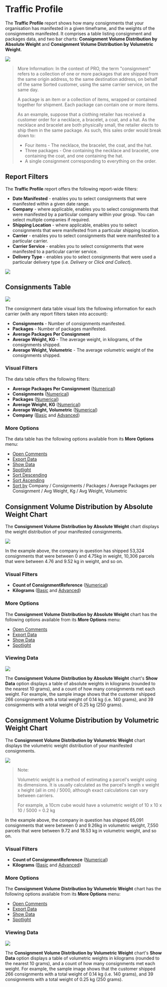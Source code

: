 # Traffic Profile

The **Traffic Profile** report shows how many consignments that your organisation has manifested in a given timeframe, and the weights of the consignments manifested. It comprises a table listing consignment and packages data, and two bar charts: **Consignment Volume Distribution by Absolute Weight** and **Consignment Volume Distribution by Volumetric Weight**.

<a href="../images/reports/traffic-profile.png" target="_blank">
    <img src="../images/reports/traffic-profile.png"/>
</a>

> <span class="note-header">More Information:</span>
> In the context of PRO, the term "consignment" refers to a collection of one or more packages that are shipped from the same origin address, to the same destination address, on behalf of the same Sorted customer, using the same carrier service, on the same day.
>
> A package is an item or a collection of items, wrapped or contained together for shipment. Each package can contain one or more items.
>
> As an example, suppose that a clothing retailer has received a customer order for a necklace, a bracelet, a coat, and a hat. As the necklace and bracelet are both physically small, the retailer elects to ship them in the same package. As such, this sales order would break down to:
>
> * Four items - The necklace, the bracelet, the coat, and the hat.
> * Three packages - One containing the necklace and bracelet, one containing the coat, and one containing the hat.
> * A single consignment corresponding to everything on the order.

## Report Filters

The **Traffic Profile** report offers the following report-wide filters:

* **Date Manifested** - enables you to select consignments that were manifested within a given date range.
* **Company** - where applicable, enables you to select consignments that were manifested by a particular company within your group. You can select multiple companies if required.
* **Shipping Location** - where applicable, enables you to select consignments that were manifested from a particular shipping location.
* **Carrier** - enables you to select consignments that were manifested to a particular carrier.
* **Carrier Service** - enables you to select consignments that were manifested to a particular carrier service.
* **Delivery Type** - enables you to select consignments that were used a particular delivery type (i.e. *Delivery* or *Click and Collect*).

<a href="../images/reports/traffic-profile-left-filter.png" target="_blank">
    <img src="../images/reports/traffic-profile-left-filter.png"/>
</a>

## Consignments Table

<a href="../images/reports/traffic-profile-table.png" target="_blank">
    <img src="../images/reports/traffic-profile-table.png"/>
</a>

The consignment data table visual lists the following information for each carrier (with any report filters taken into account):

* **Consignments** - Number of consignments manifested.
* **Packages** - Number of packages manifested.
* **Average Packages Per Consignment**
* **Average Weight, KG** - The average weight, in kilograms, of the consignments shipped.
* **Average Weight, Volumetric** - The average volumetric weight of the consignments shipped.

### Visual Filters

The data table offers the following filters:

* **Average Packages Per Consignment** ([Numerical](/reports/reports.html#using-numerical-filters))
* **Consignments** ([Numerical](/reports/reports.html#using-numerical-filters))
* **Packages** ([Numerical](/reports/reports.html#using-numerical-filters))
* **Average Weight, KG** ([Numerical](/reports/reports.html#using-numerical-filters))
* **Average Weight, Volumetric** ([Numerical](/reports/reports.html#using-numerical-filters))
* **Company** ([Basic](/reports/reports.html#using-basic-filters) and [Advanced](/reports/reports.html#using-advanced-filters))

### More Options

The data table has the following options available from its **More Options** menu:

* [Open Comments](/reports/reports.html#open-comments)
* [Export Data](/reports/reports.html#export-data)
* [Show Data](/reports/reports.html#show-data)
* [Spotlight](/reports/reports.html#spotlight)
* [Sort Descending](/reports/reports.html#sort-descending--ascending--sort-by)
* [Sort Ascending](/reports/reports.html#sort-descending--ascending--sort-by)
* [Sort by](/reports/reports.html#sort-descending--ascending--sort-by) Company / Consignments / Packages / Average Packages per Consignment / Avg Weight, Kg / Avg Weight, Volumetric

## Consignment Volume Distribution by Absolute Weight Chart

The **Consignment Volume Distribution by Absolute Weight** chart displays the weight distribution of your manifested consignments. 

<a href="../images/reports/traffic-profile-weight.png" target="_blank">
    <img src="../images/reports/traffic-profile-weight.png"/>
</a>

In the example above, the company in question has shipped 53,324 consignments that were between 0 and 4.75kg in weight, 10,306 parcels that were between 4.76 and 9.52 kg in weight, and so on.

### Visual Filters

* **Count of ConsignmentReference** ([Numerical](/reports/reports.html#using-numerical-filters))
* **Kilograms** ([Basic](/reports/reports.html#using-basic-filters) and [Advanced](/reports/reports.html#using-advanced-filters))

### More Options

The **Consignment Volume Distribution by Absolute Weight** chart has the following options available from its **More Options** menu:

* [Open Comments](/reports/reports.html#open-comments)
* [Export Data](/reports/reports.html#export-data)
* [Show Data](/reports/reports.html#show-data)
* [Spotlight](/reports/reports.html#spotlight)

### Viewing Data

<a href="../images/reports/traffic-profile-weight-data.png" target="_blank">
    <img src="../images/reports/traffic-profile-weight-data.png"/>
</a>

The **Consignment Volume Distribution by Absolute Weight** chart's **Show Data** option displays a table of absolute weights in kilograms (rounded to the nearest 10 grams), and a count of how many consignments met each weight. For example, the sample image shows that the customer shipped 266 consignments with a total weight of 0.14 kg (i.e. 140 grams), and 39 consignments with a total weight of 0.25 kg (250 grams). 

## Consignment Volume Distribution by Volumetric Weight Chart

The **Consignment Volume Distribution by Volumetric Weight** chart displays the volumetric weight distribution of your manifested consignments. 

<a href="../images/reports/traffic-profile-vol-weight.png" target="_blank">
    <img src="../images/reports/traffic-profile-vol-weight.png"/>
</a>

> <span class="note-header">Note:</span>
>
> Volumetric weight is a method of estimating a parcel's weight using its dimensions. It is usually calculated as the parcel's length x weight x height (all in cm) / 5000, although exact calculations can vary between carriers.
> 
> For example, a 10cm cube would have a volumetric weight of 10 x 10 x 10 / 5000 = 0.2 kg

In the example above, the company in question has shipped 65,091 consignments that were between 0 and 9.26kg in volumetric weight, 7,550 parcels that were between 9.72 and 18.53 kg in volumetric weight, and so on.

### Visual Filters

* **Count of ConsignmentReference** ([Numerical](/reports/reports.html#using-numerical-filters))
* **Kilograms** ([Basic](/reports/reports.html#using-basic-filters) and [Advanced](/reports/reports.html#using-advanced-filters))

### More Options

The **Consignment Volume Distribution by Volumetric Weight** chart has the following options available from its **More Options** menu:

* [Open Comments](/reports/reports.html#open-comments)
* [Export Data](/reports/reports.html#export-data)
* [Show Data](/reports/reports.html#show-data)
* [Spotlight](/reports/reports.html#spotlight)

### Viewing Data

<a href="../images/reports/traffic-profile-vol-weight-data.png" target="_blank">
    <img src="../images/reports/traffic-profile-vol-weight-data.png"/>
</a>

The **Consignment Volume Distribution by Volumetric Weight** chart's **Show Data** option displays a table of volumetric weights in kilograms (rounded to the nearest 10 grams), and a count of how many consignments met each weight. For example, the sample image shows that the customer shipped 266 consignments with a total weight of 0.14 kg (i.e. 140 grams), and 39 consignments with a total weight of 0.25 kg (250 grams). 